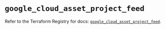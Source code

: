 # `google_cloud_asset_project_feed`

Refer to the Terraform Registry for docs: [`google_cloud_asset_project_feed`](https://registry.terraform.io/providers/hashicorp/google/6.20.0/docs/resources/cloud_asset_project_feed).
